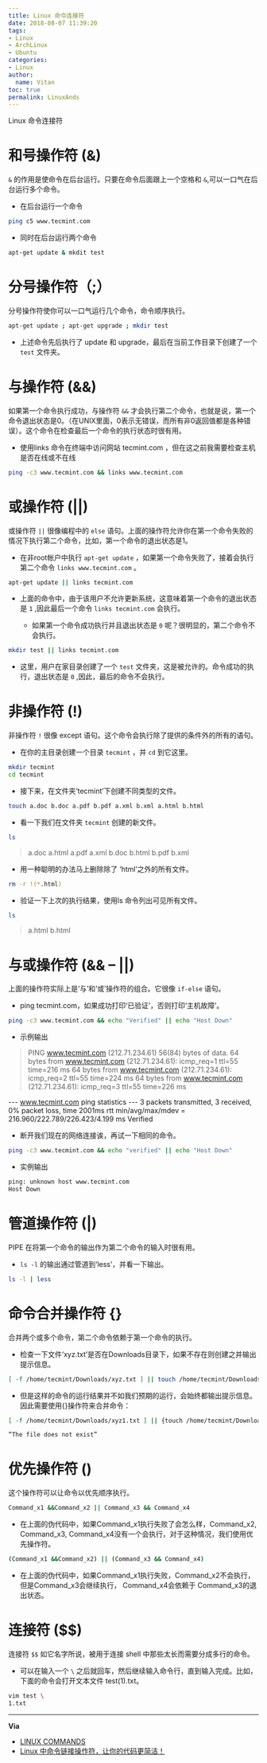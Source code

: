 ```yaml
---
title: Linux 命令连接符
date: 2018-08-07 11:39:20
tags:
- Linux
- ArchLinux
- Ubuntu
categories:
- Linux
author:
  name: Vitan
toc: true
permalink: LinuxAnds
---
```

Linux 命令连接符
<!--more-->
# 和号操作符 (&)
`&` 的作用是使命令在后台运行。只要在命令后面跟上一个空格和 `&`,可以一口气在后台运行多个命令。

- 在后台运行一个命令

```sh
ping ­c5 www.tecmint.com
```

- 同时在后台运行两个命令

```sh
apt-get update & mkdit test
```

# 分号操作符（;）
分号操作符使你可以一口气运行几个命令，命令顺序执行。

```sh
apt-get update ; apt-get upgrade ; mkdir test
```
- 上述命令先后执行了 update 和 upgrade，最后在当前工作目录下创建了一个 `test` 文件夹。

# 与操作符 (&&)
如果第一个命令执行成功，与操作符 `&&` 才会执行第二个命令，也就是说，第一个命令退出状态是0。（在UNIX里面，0表示无错误，而所有非0返回值都是各种错误）。这个命令在检查最后一个命令的执行状态时很有用。

- 使用links 命令在终端中访问网站 tecmint.com ，但在这之前我需要检查主机是否在线或不在线
```sh
ping -c3 www.tecmint.com && links www.tecmint.com
```

# 或操作符 (||)
或操作符 `||` 很像编程中的 `else` 语句。上面的操作符允许你在第一个命令失败的情况下执行第二个命令，比如，第一个命令的退出状态是1。

- 在非root帐户中执行 `apt-get update` ，如果第一个命令失败了，接着会执行第二个命令 `links www.tecmint.com` 。

```sh
apt-get update || links tecmint.com
```

- 上面的命令中，由于该用户不允许更新系统，这意味着第一个命令的退出状态是 `1` ,因此最后一个命令 `links tecmint.com` 会执行。

  - 如果第一个命令成功执行并且退出状态是 `0` 呢？很明显的，第二个命令不会执行。

```sh
mkdir test || links tecmint.com
```
  - 这里，用户在家目录创建了一个 `test` 文件夹，这是被允许的。命令成功的执行，退出状态是 `0` ,因此，最后的命令不会执行。

# 非操作符 (!)
非操作符 `!` 很像 except 语句。这个命令会执行除了提供的条件外的所有的语句。

- 在你的主目录创建一个目录 `tecmint` ，并 `cd` 到它这里。

```sh
mkdir tecmint
cd tecmint
```

- 接下来，在文件夹‘tecmint’下创建不同类型的文件。

```sh
touch a.doc b.doc a.pdf b.pdf a.xml b.xml a.html b.html
```

- 看一下我们在文件夹 `tecmint` 创建的新文件。

```sh
ls
```
> a.doc  a.html  a.pdf  a.xml  b.doc  b.html  b.pdf  b.xml

- 用一种聪明的办法马上删除除了 ‘html’之外的所有文件。

```sh
rm -r !(*.html)
```

- 验证一下上次的执行结果，使用ls 命令列出可见所有文件。

```sh
ls
```

> a.html  b.html

# 与或操作符 (&& – ||)
上面的操作符实际上是‘与’和‘或’操作符的组合。它很像 `if-else` 语句。

- ping tecmint.com，如果成功打印‘已验证’，否则打印‘主机故障’。
```sh
ping -c3 www.tecmint.com && echo "Verified" || echo "Host Down"
```
- 示例输出

> PING www.tecmint.com (212.71.234.61) 56(84) bytes of data.
64 bytes from www.tecmint.com (212.71.234.61): icmp_req=1 ttl=55 time=216 ms
64 bytes from www.tecmint.com (212.71.234.61): icmp_req=2 ttl=55 time=224 ms
64 bytes from www.tecmint.com (212.71.234.61): icmp_req=3 ttl=55 time=226 ms

--- www.tecmint.com ping statistics ---
3 packets transmitted, 3 received, 0% packet loss, time 2001ms
rtt min/avg/max/mdev = 216.960/222.789/226.423/4.199 ms
Verified

- 断开我们现在的网络连接诶，再试一下相同的命令。
```sh
ping -c3 www.tecmint.com && echo "verified" || echo "Host Down"
```
- 实例输出
```sh
ping: unknown host www.tecmint.com
Host Down
```
# 管道操作符 (|)
PIPE 在将第一个命令的输出作为第二个命令的输入时很有用。

- `ls -l` 的输出通过管道到‘less’，并看一下输出。
```sh
ls -l | less
```

# 命令合并操作符 {}
合并两个或多个命令，第二个命令依赖于第一个命令的执行。

- 检查一下文件‘xyz.txt’是否在Downloads目录下，如果不存在则创建之并输出提示信息。
```sh
[ -f /home/tecmint/Downloads/xyz.txt ] || touch /home/tecmint/Downloads/xyz.txt; echo "The file does not exist"
```
- 但是这样的命令的运行结果并不如我们预期的运行，会始终都输出提示信息。因此需要使用{}操作符来合并命令：
```sh
[ -f /home/tecmint/Downloads/xyz1.txt ] || {touch /home/tecmint/Downloads/xyz.txt; echo "The file does not exist"}

“The file does not exist”
```

# 优先操作符 ()
这个操作符可以让命令以优先顺序执行。

```sh
Command_x1 &&Command_x2 || Command_x3 && Command_x4
```
- 在上面的伪代码中，如果Command_x1执行失败了会怎么样，Command_x2, Command_x3, Command_x4没有一个会执行，对于这种情况，我们使用优先操作符。
```sh
(Command_x1 &&Command_x2) || (Command_x3 && Command_x4)
```
- 在上面的伪代码中，如果Command_x1执行失败，Command_x2不会执行，但是Command_x3会继续执行， Command_x4会依赖于 Command_x3的退出状态。

# 连接符 ($$)
连接符 `$$` 如它名字所说，被用于连接 shell 中那些太长而需要分成多行的命令。

- 可以在输入一个 `\` 之后就回车，然后继续输入命令行，直到输入完成。比如，下面的命令会打开文本文件 test(1).txt。
```sh
vim test \
1.txt
```

---
**Via**
- [LINUX COMMANDS](https://www.tecmint.com/category/linux-commands/)
- [Linux 中命令链接操作符，让你的代码更简洁！](https://mp.weixin.qq.com/s/ui-Ey-JYo7X8qlMoP5Llqg)

